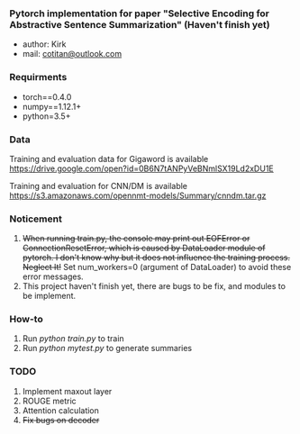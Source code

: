 ### Pytorch implementation for paper "Selective Encoding for Abstractive Sentence Summarization" (Haven't finish yet)
- author: Kirk
- mail: cotitan@outlook.com

### Requirments
- torch==0.4.0
- numpy==1.12.1+
- python=3.5+

### Data
Training and evaluation data for Gigaword is available https://drive.google.com/open?id=0B6N7tANPyVeBNmlSX19Ld2xDU1E

Training and evaluation for CNN/DM is available https://s3.amazonaws.com/opennmt-models/Summary/cnndm.tar.gz

### Noticement
1. ~~When running train.py, the console may print out EOFError or ConnectionResetError, which is caused by DataLoader module of pytorch. I don't know why but it does not influence the training process. Neglect It!~~ Set num_workers=0 (argument of DataLoader) to avoid these error messages.
2. This project haven't finish yet, there are bugs to be fix, and modules to be implement.

### How-to
1. Run _python train.py_ to train
2. Run _python mytest.py_ to generate summaries


### TODO
1. Implement maxout layer
2. ROUGE metric
3. Attention calculation
4. ~~Fix bugs on decoder~~ 
